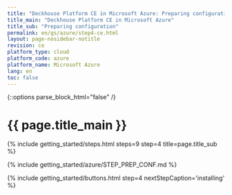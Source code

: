 ```yaml
---
title: "Deckhouse Platform CE in Microsoft Azure: Preparing configuration"
title_main: "Deckhouse Platform CE in Microsoft Azure"
title_sub: "Preparing configuration"
permalink: en/gs/azure/step4-ce.html
layout: page-nosidebar-notitle
revision: ce
platform_type: cloud
platform_code: azure
platform_name: Microsoft Azure
lang: en
toc: false
---
```


<link rel="stylesheet" type="text/css" href='{{ assets["getting-started.css"].digest_path }}' />
<script type="text/javascript" src='{{ assets["getting-started.js"].digest_path }}'></script>

{::options parse_block_html="false" /}

<h1 class="docs__title">{{ page.title_main }}</h1>
{% include getting_started/steps.html steps=9 step=4 title=page.title_sub %}

{% include getting_started/azure/STEP_PREP_CONF.md %}

{% include getting_started/buttons.html step=4 nextStepCaption='installing' %}
